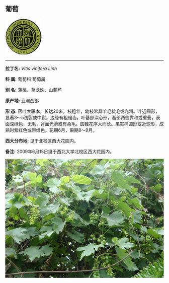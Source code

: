 ## 葡萄

![西北大学校园网络植物志](JPG/nwu.gif)

---

**拉丁名:**  _Vitis vinifera Linn_

**科 属:** 葡萄科 葡萄属

**别 名:** 蒲桃、草龙珠、山葫芦

**原产地:** 亚洲西部

**形  态:** 落叶大藤本，长达20米。枝粗壮，幼枝常具羊毛状毛或光滑。叶近圆形，显著3～5浅裂或中裂，边缘有粗锯齿，叶基部深心形，基部两侧靠和或重叠，表面深绿色，无毛，背面光滑或有柔毛。圆锥花序大而长。果实椭圆形或近球形，成熟时紫红色或带绿色。花期6月，果期8～9月。

**西大分布地:** 见于北校区西大花园内。

**备注:** 2009年6月15日摄于西北大学北校区西大花园内。

![葡萄](JPG/葡萄.JPG) 


